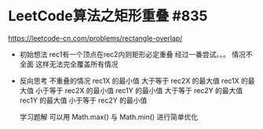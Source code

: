 # LeetCode算法之矩形重叠 #835
https://leetcode-cn.com/problems/rectangle-overlap/

- 初始想法
    rec1有一个顶点在rec2内则矩形必定重叠
    经过一番尝试。。。
    情况不全面 这样无法完全覆盖所有情况

- 反向思考  不重叠的情况
    rec1X 的最小值 大于等于 rec2X 的最大值 
    rec1X 的最大值 小于等于 rec2X 的最小值
    rec1Y 的最小值 大于等于 rec2Y 的最大值 
    rec1Y 的最大值 小于等于 rec2Y 的最小值

    学习题解   可以用 Math.max() 与 Math.min() 进行简单优化